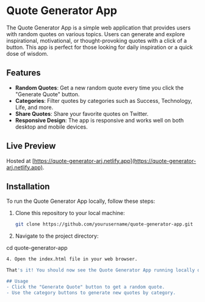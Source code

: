 # Quote Generator App

The Quote Generator App is a simple web application that provides users with random quotes on various topics. Users can generate and explore inspirational, motivational, or thought-provoking quotes with a click of a button. This app is perfect for those looking for daily inspiration or a quick dose of wisdom.


## Features

- **Random Quotes**: Get a new random quote every time you click the "Generate Quote" button.
- **Categories**: Filter quotes by categories such as Success, Technology, Life, and more.
- **Share Quotes**: Share your favorite quotes on Twitter.
- **Responsive Design**: The app is responsive and works well on both desktop and mobile devices.

## Live Preview

Hosted at [https://quote-generator-arj.netlify.app](https://quote-generator-arj.netlify.app).

## Installation

To run the Quote Generator App locally, follow these steps:

1. Clone this repository to your local machine:

   ```bash
   git clone https://github.com/yourusername/quote-generator-app.git
2. Navigate to the project directory:
   
cd quote-generator-app

   ```bash
4. Open the index.html file in your web browser.

That's it! You should now see the Quote Generator App running locally on your machine.

 ## Usage
- Click the "Generate Quote" button to get a random quote.
- Use the category buttons to generate new quotes by category.
